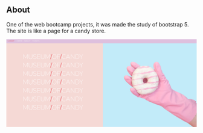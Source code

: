 ## About
One of the web bootcamp projects, it was made the study of bootstrap 5.
The site is like a page for a candy store.

![alt text](./images/museum.png)

